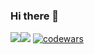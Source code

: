### Hi there 👋

![](https://github-profile-summary-cards.vercel.app/api/cards/stats?username=rodionald&theme=github_dark)![](https://github-profile-summary-cards.vercel.app/api/cards/productive-time?username=rodionald&theme=github_dark)
[![codewars](https://www.codewars.com/users/rodionald/badges/large)](https://www.codewars.com/users/rodionald)

<!--
**Rodionald/Rodionald** is a ✨ _special_ ✨ repository because its `README.md` (this file) appears on your GitHub profile.

Here are some ideas to get you started:

- 🔭 I’m currently working on ...
- 🌱 I’m currently learning ...
- 👯 I’m looking to collaborate on ...
- 🤔 I’m looking for help with ...
- 💬 Ask me about ...
- 📫 How to reach me: ...
- 😄 Pronouns: ...
- ⚡ Fun fact: ...
-->
